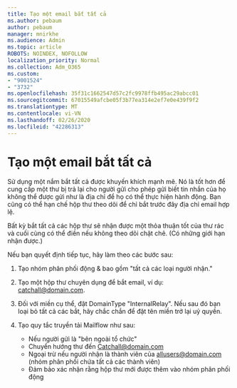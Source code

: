 ```yaml
---
title: Tạo một email bắt tất cả
ms.author: pebaum
author: pebaum
manager: mnirkhe
ms.audience: Admin
ms.topic: article
ROBOTS: NOINDEX, NOFOLLOW
localization_priority: Normal
ms.collection: Adm_O365
ms.custom:
- "9001524"
- "3732"
ms.openlocfilehash: 35f31c1662547d57c2fc9978ffb495ac29abcc01
ms.sourcegitcommit: 67015549afcbe05f3b77ea314e2ef7e0e439f9f2
ms.translationtype: MT
ms.contentlocale: vi-VN
ms.lasthandoff: 02/26/2020
ms.locfileid: "42286313"
---
```

# <a name="create-an-email-catch-all"></a>Tạo một email bắt tất cả

Sử dụng một nắm bắt tất cả được khuyến khích mạnh mẽ. Nó là tốt hơn để cung cấp một thư bị trả lại cho người gửi cho phép gửi biết tin nhắn của họ không thể được gửi như là địa chỉ để họ có thể thực hiện hành động. Bạn cũng có thể hạn chế hộp thư theo dõi để chỉ bắt trước đây địa chỉ email hợp lệ. 

Bất kỳ bắt tất cả các hộp thư sẽ nhận được một thỏa thuận tốt của thư rác và cuối cùng có thể điền nếu không theo dõi chặt chẽ. (Có những giới hạn nhận được.) 

Nếu bạn quyết định tiếp tục, hãy làm theo các bước sau:

1. Tạo nhóm phân phối động & bao gồm "tất cả các loại người nhận."

2. Tạo một hộp thư chuyên dụng để bắt email, ví dụ: catchall@domain.com.

3. Đối với miền cụ thể, đặt DomainType "InternalRelay". Nếu sau đó bạn loại bỏ tất cả các bắt, hãy chắc chắn để đặt tên miền trở lại uỷ quyền.

4. Tạo quy tắc truyền tải Mailflow như sau:

    - Nếu người gửi là "bên ngoài tổ chức"
    - Chuyển hướng thư đến Catchall@domain.com
    - Ngoại trừ nếu người nhận là thành viên của allusers@domain.com (nhóm phân phối chứa tất cả các thành viên)
    - Đảm bảo xác nhận rằng hộp thư mới được thêm vào nhóm phân phối động
